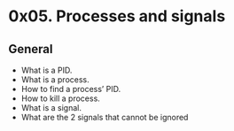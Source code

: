 # 0x05. Processes and signals

## General
- What is a PID.
- What is a process.
- How to find a process’ PID.
- How to kill a process.
- What is a signal.
- What are the 2 signals that cannot be ignored